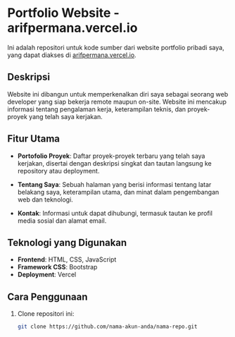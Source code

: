 # Portfolio Website - arifpermana.vercel.io

Ini adalah repositori untuk kode sumber dari website portfolio pribadi saya, yang dapat diakses di [arifpermana.vercel.io](https://arifpermana.vercel.io).

## Deskripsi

Website ini dibangun untuk memperkenalkan diri saya sebagai seorang web developer yang siap bekerja remote maupun on-site. Website ini mencakup informasi tentang pengalaman kerja, keterampilan teknis, dan proyek-proyek yang telah saya kerjakan.

## Fitur Utama

- **Portofolio Proyek**: Daftar proyek-proyek terbaru yang telah saya kerjakan, disertai dengan deskripsi singkat dan tautan langsung ke repository atau deployment.
  
- **Tentang Saya**: Sebuah halaman yang berisi informasi tentang latar belakang saya, keterampilan utama, dan minat dalam pengembangan web dan teknologi.

- **Kontak**: Informasi untuk dapat dihubungi, termasuk tautan ke profil media sosial dan alamat email.

## Teknologi yang Digunakan

- **Frontend**: HTML, CSS, JavaScript
- **Framework CSS**: Bootstrap
- **Deployment**: Vercel

## Cara Penggunaan

1. Clone repositori ini:

   ```bash
   git clone https://github.com/nama-akun-anda/nama-repo.git
